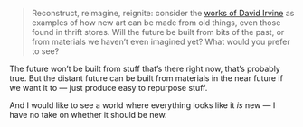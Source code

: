 > Reconstruct, reimagine, reignite: consider the [works of David Irvine](https://www.theguardian.com/artanddesign/gallery/2014/aug/03/david-irvine-upcycled-thrift-store-paintings-in-pictures) as examples of how new art can be made from old things, even those found in thrift stores. Will the future be built from bits of the past, or from materials we haven’t even imagined yet? What would you prefer to see?

The future won’t be built from stuff that’s there right now, that’s probably true. But the distant future can be built from materials in the near future if we want it to — just produce easy to repurpose stuff.

And I would like to see a world where everything looks like it *is* new — I have no take on whether it should be new.

